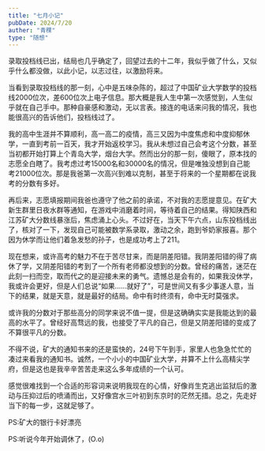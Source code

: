 ```yaml
---
title: "七月小记"
pubDate: 2024/7/20
auther: "青稞"
type: "随想"
---
```


录取投档线已出，结局也几乎确定了，回望过去的十二年，我似乎做了什么，又似乎什么都没做，以此小记，以志过往，以激励将来。

当看到录取投档线的那一刻，心中是五味杂陈的，超过了中国矿业大学数学的投档线2000位次，差600位次上电子信息。那大概是我人生中第一次感觉到，人生似乎就在自己手中。那种自豪感和激动，无以言表。接连的电话来问我的情况，我也能很高兴的告诉他们，投档线过了。

我的高中生涯并不算顺利，高一高二的疫情，高三又因为中度焦虑和中度抑郁休学，一直到考前一百天，我才开始返校学习。我从未想过自己会考这个分数，甚至当初都开始打算上个青岛大学，烟台大学。然而出分的那一刻，傻眼了，原本找的志愿全白瞎了。我考虑过考15000名和30000名的情况，但是唯独没想到自己能考21000位次。那是我爸第一次高兴到难以克制，甚至于将来的一个星期都在说我考的分数有多好。

再后来，志愿填报期间我爸也遵守了他之前的承诺，不对我的志愿提意见。在矿大新生群里日夜水群等通知，在游戏中消磨着时间，等待着自己的结果。得知陕西和江苏矿大分数线暴涨后，焦虑涌上心头。不过好在，当天下午六点，山东投档线出了，核对了一下，发现自己可能被数学系录取，激动之余，跑到爷奶家报喜。那个因为休学而让他们着急发愁的孙子，也是成功考上了211。

现在想来，或许高考的魅力不在于苦尽甘来，而是阴差阳错。我阴差阳错的得了病休了学，又阴差阳错的考到了一个所有老师都没想到的分数。曾经的痛苦，迷茫在此刻一扫而空，取而代之的是迎接未来的勇气。遗憾总是会有的，如果我没休学，我或许会更好，但是人们总说“如果……就好了”，可是世间又有多少事遂人意，当下的结果，就是天意，就是最好的结局。命中有时终须有，命中无时莫强求。

或许我的分数对于那些高分的同学来说不值一提，但是这确确实实是我能达到的最高的水平了。曾经好高骛远的我，也接受了平凡的自己，但是又阴差阳错的变成了不算很平凡的分数。

不得不说，矿大的通知书来的还是蛮快的，24号下午到手，家里人也急急忙忙的凑过来看我的通知书。诚然，一个小小的中国矿业大学，并算不上什么高精尖学府，但是这也是我辛辛苦苦走来这么多年成绩的一个认可。

感觉很难找到一个合适的形容词来说明我现在的心情，好像肖生克逃出监狱后的激动与压抑过后的喷涌而出，又好像宫水三叶初到东京时的茫然无措。总之，先走好当下的每一步，这就足够了。

PS:矿大的银行卡好漂亮

PS:听说今年开始调休了，(O.o)
